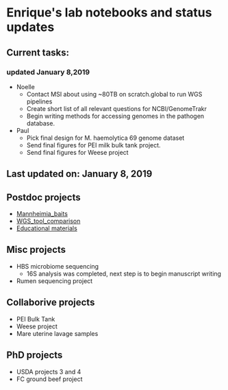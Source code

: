 # Enrique's lab notebooks and status updates


## Current tasks:
### updated January 8,2019
* Noelle
  * Contact MSI about using ~80TB on scratch.global to run WGS pipelines
  * Create short list of all relevant questions for NCBI/GenomeTrakr
  * Begin writing methods for accessing genomes in the pathogen database.
* Paul
  * Pick final design for M. haemolytica 69 genome dataset
  * Send final figures for PEI milk bulk tank project.
  * Send final figures for Weese project




## Last updated on: January 8, 2019

Postdoc projects
----------------
* [Mannheimia_baits](https://github.com/EnriqueDoster/project_lab_notebooks/blob/master/postdoc_projects/Mannheimia_baits.md)
* [WGS_tool_comparison](https://github.com/EnriqueDoster/project_lab_notebooks/blob/master/postdoc_projects/WGS_tool_comparison.md)
* [Educational materials](https://github.com/EnriqueDoster/project_lab_notebooks/blob/master/postdoc_projects/Educational_materials.md)

Misc projects
----------------
* HBS microbiome sequencing
  * 16S analysis was completed, next step is to begin manuscript writing
* Rumen sequencing project

Collaborive projects
----------------
* PEI Bulk Tank
* Weese project
* Mare uterine lavage samples


PhD projects
----------------
* USDA projects 3 and 4
* FC ground beef project


